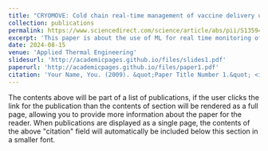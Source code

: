 ```yaml
---
title: "CRYOMOVE: Cold chain real-time management of vaccine delivery using PCM and deep learning"
collection: publications
permalink: https://www.sciencedirect.com/science/article/abs/pii/S1359431124016302
excerpt: 'This paper is about the use of ML for real time monitoring of vaccines preventing the loss of efficacy.'
date: 2024-08-15
venue: 'Applied Thermal Engineering'
slidesurl: 'http://academicpages.github.io/files/slides1.pdf'
paperurl: 'http://academicpages.github.io/files/paper1.pdf'
citation: 'Your Name, You. (2009). &quot;Paper Title Number 1.&quot; <i>Journal 1</i>. 1(1).'
---
```


The contents above will be part of a list of publications, if the user clicks the link for the publication than the contents of section will be rendered as a full page, allowing you to provide more information about the paper for the reader. When publications are displayed as a single page, the contents of the above "citation" field will automatically be included below this section in a smaller font.
